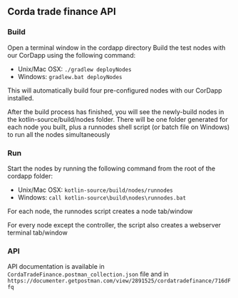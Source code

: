 ## Corda trade finance API

### Build

Open a terminal window in the cordapp directory
Build the test nodes with our CorDapp using the following command:

- Unix/Mac OSX: ```./gradlew deployNodes```
- Windows: ```gradlew.bat deployNodes```

This will automatically build four pre-configured nodes with our CorDapp installed.

After the build process has finished, you will see the newly-build nodes in the kotlin-source/build/nodes folder. There will be one folder generated for each node you built, plus a runnodes shell script (or batch file on Windows) to run all the nodes simultaneously

### Run

Start the nodes by running the following command from the root of the cordapp folder:

- Unix/Mac OSX: ```kotlin-source/build/nodes/runnodes```
- Windows: ```call kotlin-source\build\nodes\runnodes.bat```

For each node, the runnodes script creates a node tab/window

For every node except the controller, the script also creates a webserver terminal tab/window

### API

API documentation is available in ```CordaTradeFinance.postman_collection.json``` file and in ```https://documenter.getpostman.com/view/2891525/cordatradefinance/716dFfq```

